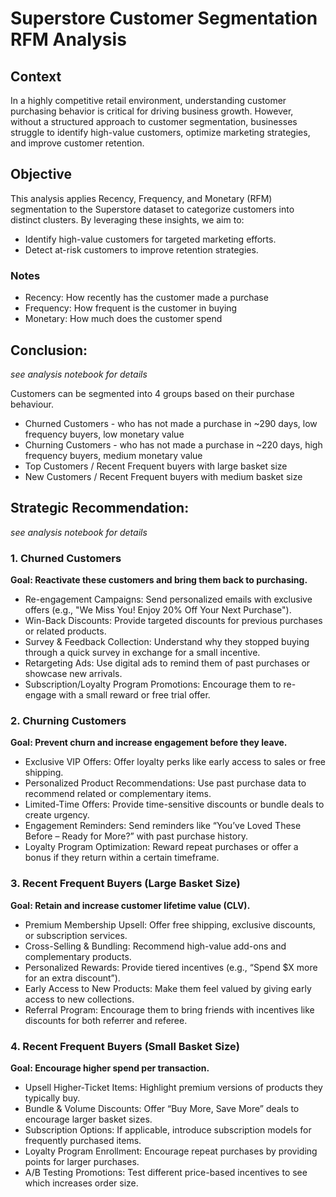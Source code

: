 # Superstore Customer Segmentation RFM Analysis
## Context
In a highly competitive retail environment, understanding customer purchasing behavior is critical for driving business growth. However, without a structured approach to customer segmentation, businesses struggle to identify high-value customers, optimize marketing strategies, and improve customer retention.

## Objective
This analysis applies Recency, Frequency, and Monetary (RFM) segmentation to the Superstore dataset to categorize customers into distinct clusters. By leveraging these insights, we aim to:
* Identify high-value customers for targeted marketing efforts.
* Detect at-risk customers to improve retention strategies.

### Notes
* Recency: How recently has the customer made a purchase
* Frequency: How frequent is the customer in buying
* Monetary: How much does the customer spend

## Conclusion:

*see analysis notebook for details*

Customers can be segmented into 4 groups based on their purchase behaviour. 
* Churned Customers - who has not made a purchase in ~290 days, low frequency buyers, low monetary value
* Churning Customers - who has not made a purchase in ~220 days, high frequency buyers, medium monetary value
* Top Customers / Recent Frequent buyers with large basket size
* New Customers / Recent Frequent buyers with medium basket size

## Strategic Recommendation:

*see analysis notebook for details*

### 1. Churned Customers
**Goal: Reactivate these customers and bring them back to purchasing.**

* Re-engagement Campaigns: Send personalized emails with exclusive offers (e.g., "We Miss You! Enjoy 20% Off Your Next Purchase").
* Win-Back Discounts: Provide targeted discounts for previous purchases or related products.
* Survey & Feedback Collection: Understand why they stopped buying through a quick survey in exchange for a small incentive.
* Retargeting Ads: Use digital ads to remind them of past purchases or showcase new arrivals.
* Subscription/Loyalty Program Promotions: Encourage them to re-engage with a small reward or free trial offer.

### 2. Churning Customers
**Goal: Prevent churn and increase engagement before they leave.**

* Exclusive VIP Offers: Offer loyalty perks like early access to sales or free shipping.
* Personalized Product Recommendations: Use past purchase data to recommend related or complementary items.
* Limited-Time Offers: Provide time-sensitive discounts or bundle deals to create urgency.
* Engagement Reminders: Send reminders like “You’ve Loved These Before – Ready for More?” with past purchase history.
* Loyalty Program Optimization: Reward repeat purchases or offer a bonus if they return within a certain timeframe.
  
### 3. Recent Frequent Buyers (Large Basket Size)
**Goal: Retain and increase customer lifetime value (CLV).**
* Premium Membership Upsell: Offer free shipping, exclusive discounts, or subscription services.
* Cross-Selling & Bundling: Recommend high-value add-ons and complementary products.
* Personalized Rewards: Provide tiered incentives (e.g., “Spend $X more for an extra discount”).
* Early Access to New Products: Make them feel valued by giving early access to new collections.
* Referral Program: Encourage them to bring friends with incentives like discounts for both referrer and referee.
  
### 4. Recent Frequent Buyers (Small Basket Size)
**Goal: Encourage higher spend per transaction.**
* Upsell Higher-Ticket Items: Highlight premium versions of products they typically buy.
* Bundle & Volume Discounts: Offer “Buy More, Save More” deals to encourage larger basket sizes.
* Subscription Options: If applicable, introduce subscription models for frequently purchased items.
* Loyalty Program Enrollment: Encourage repeat purchases by providing points for larger purchases.
* A/B Testing Promotions: Test different price-based incentives to see which increases order size.
